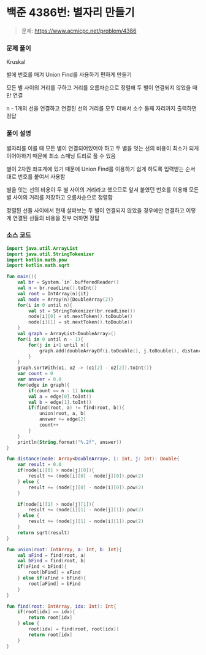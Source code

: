 # 백준 4386번: 별자리 만들기

> 문제: https://www.acmicpc.net/problem/4386

### 문제 풀이

Kruskal

별에 번호를 매겨 Union Find를 사용하기 편하게 만들기

모든 별 사이의 거리를 구하고 거리를 오름차순으로 정렬해 두 별이 연결되지 않았을 때만 연결

n - 1개의 선을 연결하고 연결된 선의 거리를 모두 더해서 소수 둘째 자리까지 출력하면 정답

### 풀이 설명

별자리를 이룰 때 모든 별이 연결되어있어야 하고 두 별을 잇는 선의 비용이 최소가 되게 이어야하기 때문에 최소 스패닝 트리로 풀 수 있음

별이 2차원 좌표계에 있기 때문에 Union Find를 이용하기 쉽게 하도록 입력받는 순서대로 번호를 붙여서 사용함

별을 잇는 선의 비용이 두 별 사이의 거리라고 했으므로 앞서 붙였던 번호를 이용해 모든 별 사이의 거리를 저장하고 오름차순으로 정렬함

정렬된 선들 사이에서 현재 살펴보는 두 별이 연결되지 않았을 경우에만 연결하고 이렇게 연결된 선들의 비용을 전부 더하면 정답

### 소스 코드
```kotlin
import java.util.ArrayList
import java.util.StringTokenizer
import kotlin.math.pow
import kotlin.math.sqrt

fun main(){
    val br = System.`in`.bufferedReader()
    val n = br.readLine().toInt()
    val root = IntArray(n){it}
    val node = Array(n){DoubleArray(2)}
    for(i in 0 until n){
        val st = StringTokenizer(br.readLine())
        node[i][0] = st.nextToken().toDouble()
        node[i][1] = st.nextToken().toDouble()
    }
    val graph = ArrayList<DoubleArray>()
    for(i in 0 until n - 1){
        for(j in i+1 until n){
            graph.add(doubleArrayOf(i.toDouble(), j.toDouble(), distance(node, i, j)))
        }
    }
    graph.sortWith{o1, o2 -> (o1[2] - o2[2]).toInt()}
    var count = 0
    var answer = 0.0
    for(edge in graph){
        if(count == n - 1) break
        val a = edge[0].toInt()
        val b = edge[1].toInt()
        if(find(root, a) != find(root, b)){
            union(root, a, b)
            answer += edge[2]
            count++
        }
    }
    println(String.format("%.2f", answer))
}

fun distance(node: Array<DoubleArray>, i: Int, j: Int): Double{
    var result = 0.0
    if(node[i][0] > node[j][0]){
        result += (node[i][0] - node[j][0]).pow(2)
    } else {
        result += (node[j][0] - node[i][0]).pow(2)
    }

    if(node[i][1] > node[j][1]){
        result += (node[i][1] - node[j][1]).pow(2)
    } else {
        result += (node[j][1] - node[i][1]).pow(2)
    }
    return sqrt(result)
}

fun union(root: IntArray, a: Int, b: Int){
    val aFind = find(root, a)
    val bFind = find(root, b)
    if(aFind < bFind){
        root[bFind] = aFind
    } else if(aFind > bFind){
        root[aFind] = bFind
    }
}

fun find(root: IntArray, idx: Int): Int{
    if(root[idx] == idx){
        return root[idx]
    } else {
        root[idx] = find(root, root[idx])
        return root[idx]
    }
}
```
